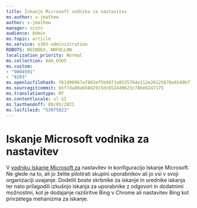 ```yaml
---
title: Iskanje Microsoft vodnika za nastavitev
ms.author: v-jmathew
author: v-jmathew
manager: scotv
audience: Admin
ms.topic: article
ms.service: o365-administration
ROBOTS: NOINDEX, NOFOLLOW
localization_priority: Normal
ms.collection: Adm_O365
ms.custom:
- "9004591"
- "8203"
ms.openlocfilehash: f61d90967af882ef5b9871e8535704e112e26125878e6540b772f2ae54e83d37
ms.sourcegitcommit: b5f7da89a650d2915dc652449623c78be6247175
ms.translationtype: MT
ms.contentlocale: sl-SI
ms.lasthandoff: 08/05/2021
ms.locfileid: "53975823"
---
```

# <a name="microsoft-search-setup-guide"></a>Iskanje Microsoft vodnika za nastavitev

V [vodniku Iskanje Microsoft za](https://go.microsoft.com/fwlink/?linkid=2153798) nastavitev in konfiguracijo Iskanje Microsoft. Ne glede na to, ali jo želite pilotirati skupini uporabnikov ali jo vsi v svoji organizaciji uvajanje. Dodelili boste skrbnike za iskanje in urednike iskanja ter nato prilagodili izkušnjo iskanja za uporabnike z odgovori in dodatnimi možnostmi, kot je dodajanje razširitve Bing v Chrome ali nastavitev Bing kot privzetega mehanizma za iskanje.
